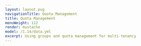 ```yaml
---
layout: layout.pug
navigationTitle: Quota Management
title: Quota Management
menuWeight: 112
render: mustache
model: /1.14/data.yml
excerpt: Using groups and quota management for multi-tenancy
---
```

